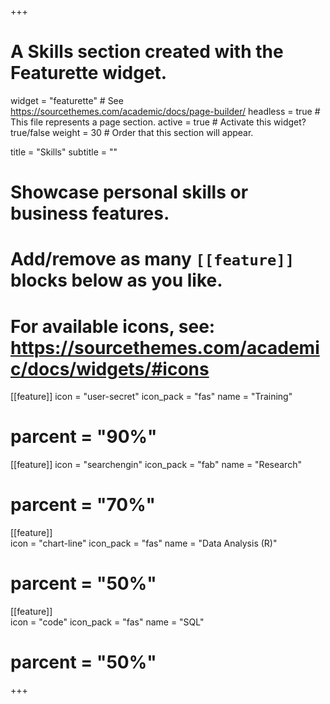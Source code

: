 +++
# A Skills section created with the Featurette widget.
widget = "featurette"  # See https://sourcethemes.com/academic/docs/page-builder/
headless = true  # This file represents a page section.
active = true  # Activate this widget? true/false
weight = 30  # Order that this section will appear.

title = "Skills"
subtitle = ""

# Showcase personal skills or business features.
# 
# Add/remove as many `[[feature]]` blocks below as you like.
# 
# For available icons, see: https://sourcethemes.com/academic/docs/widgets/#icons

  
[[feature]]
  icon = "user-secret"
  icon_pack = "fas"
  name = "Training"
#  parcent = "90%"  
  
  
[[feature]]
  icon = "searchengin"
  icon_pack = "fab"
  name = "Research"
#  parcent = "70%"
  
[[feature]]  
  icon = "chart-line"
  icon_pack = "fas"
  name = "Data Analysis (R)"
#  parcent = "50%" 

[[feature]]  
  icon = "code"
  icon_pack = "fas"
  name = "SQL"
#  parcent = "50%" 
  
+++
